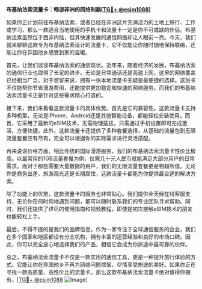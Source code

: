 **布基纳法索流量卡：畅游非洲的网络利器[[TG💪+ @esim1088](https://t.me/s/esim1088)]**

如果你正计划前往布基纳法索，或者已经在非洲这片充满活力的土地上旅行、工作或学习，那么一款适合当地使用的手机卡和流量卡一定是你不可或缺的伴侣。布基纳法索虽然位于西非内陆，但其快速发展的通信网络却让人眼前一亮。今天，我们就来聊聊这款专为布基纳法索设计的流量卡，它不仅能让你随时随地保持联络，还能让你在异国他乡感受到家的温暖。

首先，让我们谈谈布基纳法索的通信现状。近年来，随着经济的发展，布基纳法索的通信行业也取得了长足的进步。无论是日常通话还是高速上网，这里的网络覆盖已经相当广泛。对于游客来说，拥有一张本地流量卡无疑是最便捷的选择。这张卡不仅能帮你节省漫游费用，还能提供更加稳定和快速的网络服务。而我们的布基纳法索流量卡正是针对这些需求精心打造的。

接下来，我们来看看这款流量卡的具体优势。首先是它的兼容性。这款流量卡支持多种机型，无论是iPhone、Android还是其他智能设备，都能轻松安装使用。而且，它采用了最新的eSIM技术，无需物理插拔，只需通过手机设置即可完成激活，方便快捷。此外，这款流量卡还提供了多种套餐选择，从基础的流量包到无限流量套餐应有尽有，完全可以根据你的实际需求进行灵活搭配。

再来说说价格方面。相比传统的国际漫游服务，我们的布基纳法索流量卡性价比极高。以最常用的1GB流量套餐为例，仅需几十元人民币就能满足大部分用户的日常需求。而对于那些需要大量数据的用户，我们的无限流量套餐更是物超所值。无论你是商务出差、旅游观光还是长期居住，这款流量卡都能为你提供最合适的解决方案。

除了功能上的优势，这款流量卡的服务也非常贴心。我们提供全天候在线客服支持，无论你在何时何地遇到问题，都可以随时联系我们的专业团队寻求帮助。同时，我们还提供了详尽的使用指南和视频教程，即使是初次接触eSIM技术的朋友也能轻松上手。

最后，不得不提的是我们的品牌信誉。作为一家专注于全球通信服务的企业，我们在多个国家和地区都设有分支机构，拥有丰富的运营经验和良好的市场口碑。因此，你可以完全放心地选择我们的产品，相信它会成为你旅途中最可靠的伙伴。

总之，布基纳法索流量卡不仅是一款实用的通信工具，更是一种提升旅行体验的方式。它能让你在异国他乡不再为网络问题烦恼，尽情享受旅途的美好。如果你正在寻找一款高质量、高性价比的流量卡，那么这款布基纳法索流量卡绝对值得你拥有。[[TG💪+ @esim1088](https://t.me/s/esim1088) ![Image](https://i.postimg.cc/4NQfJmqS/Snipaste-2025-05-13-00-14-12.png)]